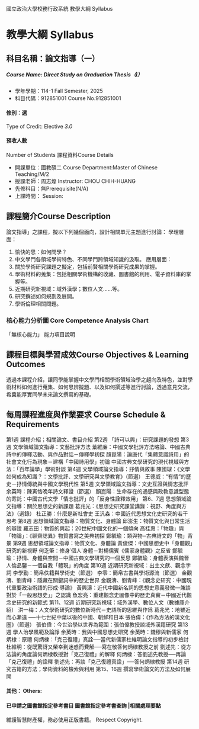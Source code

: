 國立政治大學校務行政系統 教學大綱 Syllabus
# 教學大綱 Syllabus
##  科目名稱：論文指導（一）
#####  Course Name: Direct Study on Graduation Thesis（I）
  * 學年學期：114-1 Fall Semester, 2025 
  * 科目代碼：912851001 Course No.912851001
#### 修別：選
Type of Credit: Elective 
_3.0_
#### 預收人數
Number of Students
課程資料Course Details
  * 開課單位：國教碩二 Course Department:Master of Chinese Teaching/M/2 
  * 授課老師：周志煌 Instructor: CHOU CHIH-HUANG 
  * 先修科目：無Prerequisite(N/A)
  * 上課時間： Session: 
##  課程簡介Course Description
論文指導」之課程，擬以下列幾個面向，設計相關單元主題進行討論：
學理層面：
1. 愉快的思：如何問學？
2. 中文學門各領域學術特色、不同學門跨領域知識的汲取。
應用層面：
1. 關於學術研究課題之擬定，包括前賢相關學術研究成果的掌握。
2. 學術材料的蒐集：包括相關學術機構的收藏、圖書館的利用、電子資料庫的掌握等。
3. 近期研究新視域：域外漢學；數位人文……等。
4. 研究撰述如何規劃及展開。
5. 學術倫理相關問題。
###  核心能力分析圖 Core Competence Analysis Chart
「無核心能力」 
能力項目說明
##  課程目標與學習成效Course Objectives & Learning Outcomes 
透過本課程介紹，讓同學能掌握中文學門相關學術領域治學之趨向及特色，並對學術材料如何進行蒐集、如何思辨擬題、以及如何撰述等進行討論，透過意見交流，希冀能厚實同學未來論文撰寫的基礎。
##  每周課程進度與作業要求 Course Schedule & Requirements
第1週 課程介紹；相關論文、書目介紹
第2週 「詩可以興」：研究課題的發想
第3週 文學領域論文指導：文藝批評方法
葉維廉：中國文學批評方法略論、中國古典詩中的傳釋活動、與作品對話－傳釋學初探
顏崑陽：論唐代「集體意識詩用」的社會文化行為現象－建構「中國詩用學」初論
中國古典文學研究的現代視域與方法：「百年論學」學術對談
第4週 文學領域論文指導：抒情與敘事
陳國球：《文學如何成為知識？：文學批評、文學研究與文學教育》（節選）
王德威：“有情”的歷史－抒情傳統與中國文學現代性
第5週 文學領域論文指導：文史互證與情志批評
余英時：陳寅恪晚年詩文釋證（節選）
顏崑陽：生命存在的通感與政教意識型態的寄託：中國古代文學「情志批評」的「反身性詮釋效用」
第6、7週 思想領域論文指導：關於思想史的新課題
葛兆光：《思想史研究課堂講錄：視野、角度與方法》（選錄）
杜正勝：什麼是新社會史
王汎森：中國近代思想文化史研究的若干思考
第8週 思想領域論文指導：物質文化、身體論
邱澎生：物質文化與日常生活的辯證
羅志田：物質的興起：20世紀中國文化的一個傾向
高桂惠：「物趣」與「物論」：《聊齋誌異》物質書寫之美典初探
鄭毓瑜：類與物─古典詩文的「物」背景
第9週 思想領域論文指導：物質文化、身體論
黃俊傑：中國思想史中「身體觀」研究的新視野
何乏筆：修身˙個人˙身體－對楊儒賓《儒家身體觀》之反省
鄭毓瑜：抒情、身體與空間－中國古典文學研究的一個反思
鄭毓瑜：身體表演與魏晉人倫品鑒－一個自我「體現」的角度
第10週 近期研究新視域：出土文獻、觀念字詞
李學勤：簡帛佚籍與學術史（節選）
李零：簡帛古書與學術源流（節選）
金觀濤、劉青峰：隱藏在關鍵詞中的歷史世界
金觀濤、劉青峰：《觀念史研究：中國現代重要政治術語的形成‧導論》
黃興濤：近代中國新名詞的思想史意義發微—兼談對於「一般思想史」」之認識
魚宏亮：重建觀念史圖像中的歷史真實－中國近代觀念史研究的新範式
第11、12週 近期研究新視域：域外漢學、數位人文（數據庫介紹）
洪一梅：人文學術研究的數位新時代－史語所的思維與作爲
葛兆光：地雖近而心漸遠 ──十七世紀中葉以後的中國、朝鮮和日本
張伯偉：《作為方法的漢文化圈》（節選）
張伯偉：今世治學以世界為範圍：張伯偉教授談域外漢籍研究
第13週 學人治學風範及論諍
余英時：我與中國思想史研究
余英時：錢穆與新儒家
何炳棣：原禮
何炳棣：「克己復禮」真詮──當代新儒家杜維明論文指導的初步檢討
杜維明：從既驚訝又榮幸到迷惑而費解──寫在敬答何炳棣教授之前
劉述先：從方法論的角度論何炳棣教授對「克己復禮」的解釋
何炳棣：答劉述先教授──再論「克己復禮」的詮釋
劉述先：再談「克己復禮真詮」──答何炳棣教授
第14週 研究古籍的方法；學術資料的檢索與利用
第15、16週 撰寫學術論文的方法及如何展開
####  其他： Others:
####  已申請之圖書館指定參考書目  圖書館指定參考書查詢 |相關處理要點
維護智慧財產權，務必使用正版書籍。 Respect Copyright.